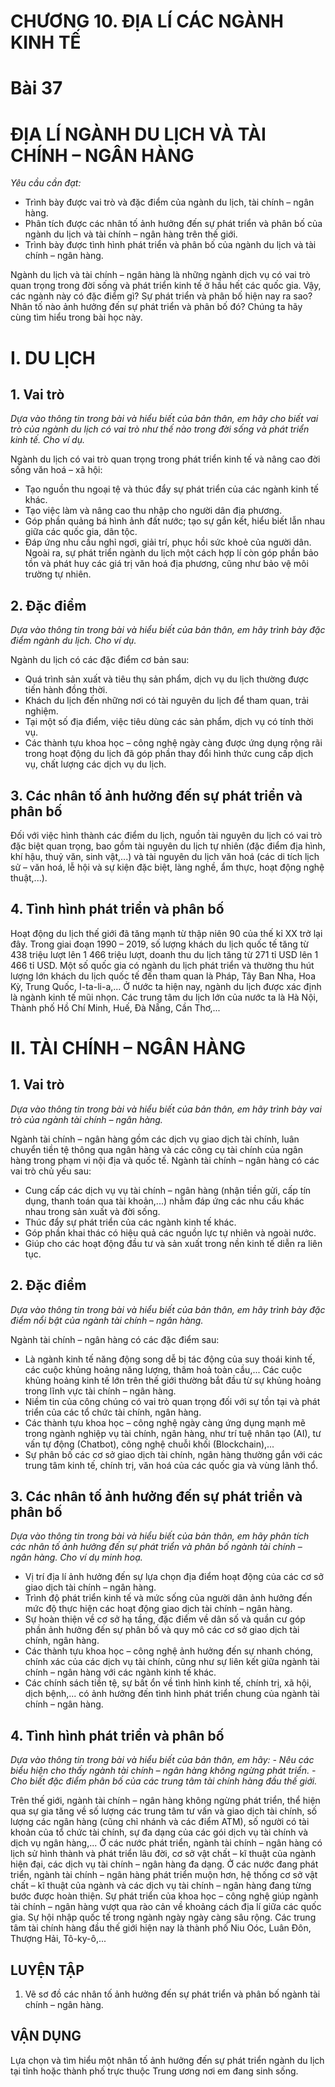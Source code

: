 # CHƯƠNG 10. ĐỊA LÍ CÁC NGÀNH KINH TẾ

# Bài 37
# ĐỊA LÍ NGÀNH DU LỊCH VÀ TÀI CHÍNH – NGÂN HÀNG

*Yêu cầu cần đạt:*
- Trình bày được vai trò và đặc điểm của ngành du lịch, tài chính – ngân hàng.
- Phân tích được các nhân tố ảnh hưởng đến sự phát triển và phân bố của ngành du lịch và tài chính – ngân hàng trên thế giới.
- Trình bày được tình hình phát triển và phân bố của ngành du lịch và tài chính – ngân hàng.

Ngành du lịch và tài chính – ngân hàng là những ngành dịch vụ có vai trò quan trọng trong đời sống và phát triển kinh tế ở hầu hết các quốc gia. Vậy, các ngành này có đặc điểm gì? Sự phát triển và phân bố hiện nay ra sao? Nhân tố nào ảnh hưởng đến sự phát triển và phân bố đó? Chúng ta hãy cùng tìm hiểu trong bài học này.

# I. DU LỊCH
## 1. Vai trò

*Dựa vào thông tin trong bài và hiểu biết của bản thân, em hãy cho biết vai trò của ngành du lịch có vai trò như thế nào trong đời sống và phát triển kinh tế. Cho ví dụ.*

Ngành du lịch có vai trò quan trọng trong phát triển kinh tế và nâng cao đời sống văn hoá – xã hội:
- Tạo nguồn thu ngoại tệ và thúc đẩy sự phát triển của các ngành kinh tế khác.
- Tạo việc làm và nâng cao thu nhập cho người dân địa phương.
- Góp phần quảng bá hình ảnh đất nước; tạo sự gắn kết, hiểu biết lẫn nhau giữa các quốc gia, dân tộc.
- Đáp ứng nhu cầu nghỉ ngơi, giải trí, phục hồi sức khoẻ của người dân. Ngoài ra, sự phát triển ngành du lịch một cách hợp lí còn góp phần bảo tồn và phát huy các giá trị văn hoá địa phương, cũng như bảo vệ môi trường tự nhiên.

## 2. Đặc điểm

*Dựa vào thông tin trong bài và hiểu biết của bản thân, em hãy trình bày đặc điểm ngành du lịch. Cho ví dụ.*

Ngành du lịch có các đặc điểm cơ bản sau:
- Quá trình sản xuất và tiêu thụ sản phẩm, dịch vụ du lịch thường được tiến hành đồng thời.
- Khách du lịch đến những nơi có tài nguyên du lịch để tham quan, trải nghiệm.
- Tại một số địa điểm, việc tiêu dùng các sản phẩm, dịch vụ có tính thời vụ.
- Các thành tựu khoa học – công nghệ ngày càng được ứng dụng rộng rãi trong hoạt động du lịch đã góp phần thay đổi hình thức cung cấp dịch vụ, chất lượng các dịch vụ du lịch.

## 3. Các nhân tố ảnh hưởng đến sự phát triển và phân bố

Đối với việc hình thành các điểm du lịch, nguồn tài nguyên du lịch có vai trò đặc biệt quan trọng, bao gồm tài nguyên du lịch tự nhiên (đặc điểm địa hình, khí hậu, thuỷ văn, sinh vật,...) và tài nguyên du lịch văn hoá (các di tích lịch sử – văn hoá, lễ hội và sự kiện đặc biệt, làng nghề, ẩm thực, hoạt động nghệ thuật,...).

## 4. Tình hình phát triển và phân bố

Hoạt động du lịch thế giới đã tăng mạnh từ thập niên 90 của thế kỉ XX trở lại đây. Trong giai đoạn 1990 – 2019, số lượng khách du lịch quốc tế tăng từ 438 triệu lượt lên 1 466 triệu lượt, doanh thu du lịch tăng từ 271 tỉ USD lên 1 466 tỉ USD. Một số quốc gia có ngành du lịch phát triển và thường thu hút lượng lớn khách du lịch quốc tế đến tham quan là Pháp, Tây Ban Nha, Hoa Kỳ, Trung Quốc, I-ta-li-a,... Ở nước ta hiện nay, ngành du lịch được xác định là ngành kinh tế mũi nhọn. Các trung tâm du lịch lớn của nước ta là Hà Nội, Thành phố Hồ Chí Minh, Huế, Đà Nẵng, Cần Thơ,...

# II. TÀI CHÍNH – NGÂN HÀNG
## 1. Vai trò

*Dựa vào thông tin trong bài và hiểu biết của bản thân, em hãy trình bày vai trò của ngành tài chính – ngân hàng.*

Ngành tài chính – ngân hàng gồm các dịch vụ giao dịch tài chính, luân chuyển tiền tệ thông qua ngân hàng và các công cụ tài chính của ngân hàng trong phạm vi nội địa và quốc tế. Ngành tài chính – ngân hàng có các vai trò chủ yếu sau:
- Cung cấp các dịch vụ vụ tài chính – ngân hàng (nhận tiền gửi, cấp tín dụng, thanh toán qua tài khoản,...) nhằm đáp ứng các nhu cầu khác nhau trong sản xuất và đời sống.
- Thúc đẩy sự phát triển của các ngành kinh tế khác.
- Góp phần khai thác có hiệu quả các nguồn lực tự nhiên và ngoài nước.
- Giúp cho các hoạt động đầu tư và sản xuất trong nền kinh tế diễn ra liên tục.

## 2. Đặc điểm

*Dựa vào thông tin trong bài và hiểu biết của bản thân, em hãy trình bày đặc điểm nổi bật của ngành tài chính – ngân hàng.*

Ngành tài chính – ngân hàng có các đặc điểm sau:
- Là ngành kinh tế năng động song dễ bị tác động của suy thoái kinh tế, các cuộc khủng hoảng năng lượng, thâm hoả toàn cầu,... Các cuộc khủng hoảng kinh tế lớn trên thế giới thường bắt đầu từ sự khủng hoảng trong lĩnh vực tài chính – ngân hàng.
- Niềm tin của công chúng có vai trò quan trọng đối với sự tồn tại và phát triển của các tổ chức tài chính, ngân hàng.
- Các thành tựu khoa học – công nghệ ngày càng ứng dụng mạnh mẽ trong ngành nghiệp vụ tài chính, ngân hàng, như trí tuệ nhân tạo (AI), tư vấn tự động (Chatbot), công nghệ chuỗi khối (Blockchain),...
- Sự phân bố các cơ sở giao dịch tài chính, ngân hàng thường gắn với các trung tâm kinh tế, chính trị, văn hoá của các quốc gia và vùng lãnh thổ.

## 3. Các nhân tố ảnh hưởng đến sự phát triển và phân bố

*Dựa vào thông tin trong bài và hiểu biết của bản thân, em hãy phân tích các nhân tố ảnh hưởng đến sự phát triển và phân bố ngành tài chính – ngân hàng. Cho ví dụ minh hoạ.*

- Vị trí địa lí ảnh hưởng đến sự lựa chọn địa điểm hoạt động của các cơ sở giao dịch tài chính – ngân hàng.
- Trình độ phát triển kinh tế và mức sống của người dân ảnh hưởng đến mức độ thực hiện các hoạt động giao dịch tài chính – ngân hàng.
- Sự hoàn thiện về cơ sở hạ tầng, đặc điểm về dân số và quần cư góp phần ảnh hưởng đến sự phân bố và quy mô các cơ sở giao dịch tài chính, ngân hàng.
- Các thành tựu khoa học – công nghệ ảnh hưởng đến sự nhanh chóng, chính xác của các dịch vụ tài chính, cũng như sự liên kết giữa ngành tài chính – ngân hàng với các ngành kinh tế khác.
- Các chính sách tiền tệ, sự bất ổn về tình hình kinh tế, chính trị, xã hội, dịch bệnh,... có ảnh hưởng đến tình hình phát triển chung của ngành tài chính – ngân hàng.

## 4. Tình hình phát triển và phân bố

*Dựa vào thông tin trong bài và hiểu biết của bản thân, em hãy: - Nêu các biểu hiện cho thấy ngành tài chính – ngân hàng không ngừng phát triển. - Cho biết đặc điểm phân bố của các trung tâm tài chính hàng đầu thế giới.*

Trên thế giới, ngành tài chính – ngân hàng không ngừng phát triển, thể hiện qua sự gia tăng về số lượng các trung tâm tư vấn và giao dịch tài chính, số lượng các ngân hàng (cũng chỉ nhánh và các điểm ATM), số người có tài khoản của tổ chức tài chính, sự đa dạng của các gói dịch vụ tài chính và dịch vụ ngân hàng,... Ở các nước phát triển, ngành tài chính – ngân hàng có lịch sử hình thành và phát triển lâu đời, cơ sở vật chất – kĩ thuật của ngành hiện đại, các dịch vụ tài chính – ngân hàng đa dạng. Ở các nước đang phát triển, ngành tài chính – ngân hàng phát triển muộn hơn, hệ thống cơ sở vật chất – kĩ thuật của ngành và các dịch vụ tài chính – ngân hàng đang từng bước được hoàn thiện. Sự phát triển của khoa học – công nghệ giúp ngành tài chính – ngân hàng vượt qua rào cản về khoảng cách địa lí giữa các quốc gia. Sự hội nhập quốc tế trong ngành ngày ngày càng sâu rộng. Các trung tâm tài chính hàng đầu thế giới hiện nay là thành phố Niu Oóc, Luân Đôn, Thượng Hải, Tô-ky-ô,...

## LUYỆN TẬP
1. Vẽ sơ đồ các nhân tố ảnh hưởng đến sự phát triển và phân bố ngành tài chính – ngân hàng.

## VẬN DỤNG
Lựa chọn và tìm hiểu một nhân tố ảnh hưởng đến sự phát triển ngành du lịch tại tỉnh hoặc thành phố trực thuộc Trung ương nơi em đang sinh sống.
